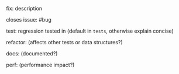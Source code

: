 fix: description

closes issue: #bug

test: regression tested in (default in `tests`, otherwise explain concise)

refactor: (affects other tests or data structures?)

docs: (documented?)

perf: (performance impact?)
